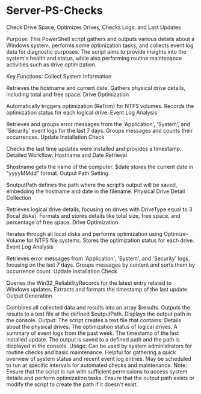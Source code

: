 # Server-PS-Checks
Check Drive Space, Optimizes Drives, Checks Logs, and Last Updates

Purpose:
This PowerShell script gathers and outputs various details about a Windows system, performs some optimization tasks, and collects event log data for diagnostic purposes. The script aims to provide insights into the system's health and status, while also performing routine maintenance activities such as drive optimization.

Key Functions:
Collect System Information

Retrieves the hostname and current date.
Gathers physical drive details, including total and free space.
Drive Optimization

Automatically triggers optimization (ReTrim) for NTFS volumes.
Records the optimization status for each logical drive.
Event Log Analysis

Retrieves and groups error messages from the 'Application', 'System', and 'Security' event logs for the last 7 days.
Groups messages and counts their occurrences.
Update Installation Check

Checks the last time updates were installed and provides a timestamp.
Detailed Workflow:
Hostname and Date Retrieval

$hostname gets the name of the computer.
$date stores the current date in "yyyyMMdd" format.
Output Path Setting

$outputPath defines the path where the script’s output will be saved, embedding the hostname and date in the filename.
Physical Drive Detail Collection

Retrieves logical drive details, focusing on drives with DriveType equal to 3 (local disks).
Formats and stores details like total size, free space, and percentage of free space.
Drive Optimization

Iterates through all local disks and performs optimization using Optimize-Volume for NTFS file systems.
Stores the optimization status for each drive.
Event Log Analysis

Retrieves error messages from 'Application', 'System', and 'Security' logs, focusing on the last 7 days.
Groups messages by content and sorts them by occurrence count.
Update Installation Check

Queries the Win32_ReliabilityRecords for the latest entry related to Windows updates.
Extracts and formats the timestamp of the last update.
Output Generation

Combines all collected data and results into an array $results.
Outputs the results to a text file at the defined $outputPath.
Displays the output path in the console.
Output:
The script creates a text file that contains:
Details about the physical drives.
The optimization status of logical drives.
A summary of event logs from the past week.
The timestamp of the last installed update.
The output is saved to a defined path and the path is displayed in the console.
Usage:
Can be used by system administrators for routine checks and basic maintenance.
Helpful for gathering a quick overview of system status and recent event log entries.
May be scheduled to run at specific intervals for automated checks and maintenance.
Note:
Ensure that the script is run with sufficient permissions to access system details and perform optimization tasks.
Ensure that the output path exists or modify the script to create the path if it doesn't exist.
